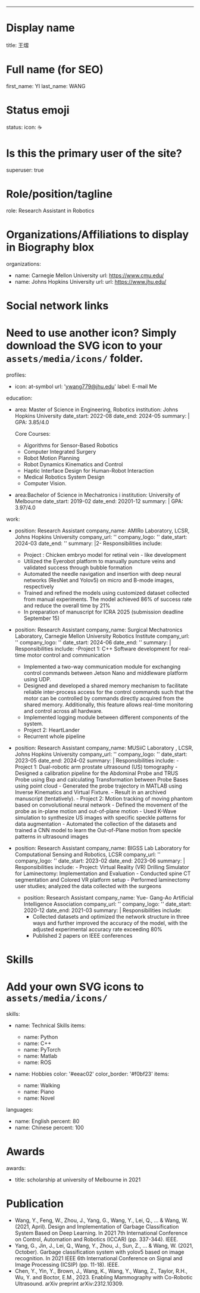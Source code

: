 ---
# Display name
title: 王熠

# Full name (for SEO)
first_name: YI
last_name: WANG

# Status emoji
status:
  icon: ☕️

# Is this the primary user of the site?
superuser: true

# Role/position/tagline
role: Research Assistant in Robotics

# Organizations/Affiliations to display in Biography blox
organizations:
  - name: Carnegie Mellon University 
    url:  https://www.cmu.edu/
  - name: Johns Hopkins University 
    url:  url: https://www.jhu.edu/
    
# Social network links
# Need to use another icon? Simply download the SVG icon to your `assets/media/icons/` folder.
profiles:
  - icon: at-symbol
    url: 'ywang779@jhu.edu'
    label: E-mail Me


education:
  - area: Master of Science in Engineering, Robotics 
    institution: Johns Hopkins University
    date_start: 2022-08
    date_end: 2024-05
    summary: |
      GPA: 3.85/4.0
    
      Core Courses:
      - Algorithms for Sensor-Based Robotics
      - Computer Integrated Surgery
      - Robot Motion Planning
      - Robot Dynamics Kinematics and Control
      - Haptic Interface Design for Human-Robot Interaction
      - Medical Robotics System Design
      - Computer Vision. 

  - area:Bachelor of Science in Mechatronics i
    institution:  University of Melbourne
    date_start: 2019-02
    date_end: 20201-12
    summary: |
      GPA: 3.97/4.0

work:
  - position: Research Assistant
    company_name:  AMIRo Laboratory, LCSR, Johns Hopkins University 
    company_url: ''
    company_logo: ''
    date_start: 2024-03
    date_end: ''
    summary: |2-
      Responsibilities include:
      - Project : Chicken embryo model for retinal vein - like development
      - Utilized the Eyerobot platform to manually puncture veins and validated success through bubble formation
      - Automated the needle navigation and insertion with deep neural networks (ResNet and Yolov5) on micro 
      and B-mode images, respectively
      - Trained and refined the models using customized dataset collected from manual experiments. The model 
      achieved 86% of success rate and reduce the overall time by 21%
      - In preparation of manuscript for ICRA 2025 (submission deadline September 15)

        
  - position: Research Assistant
    company_name: Surgical Mechatronics Laboratory, Carnegie Mellon University Robotics Institute 
    company_url: ''
    company_logo: ''
    date_start: 2024-06
    date_end: ''
    summary: |
      Responsibilities include:
      -Project 1: C++ Software development for real-time motor control and communication
      - Implemented a two-way communication module for exchanging control commands between Jetson Nano 
      and middleware platform using UDP.
      - Designed and developed a shared memory mechanism to facilitate reliable inter-process access for the 
      control commands such that the motor can be controlled by commands directly acquired from the shared 
      memory. Additionally, this feature allows real-time monitoring and control across all hardware.
      - Implemented logging module between different components of the system.
      - Project 2: HeartLander
      - Recurrent whole pipeline

        
- position: Research Assistant
    company_name: MUSiiC Laboratory , LCSR, Johns Hopkins University
    company_url: ''
    company_logo: ''
    date_start: 2023-05
    date_end: 2024-02
    summary: |
      Responsibilities include:
      - Project 1: Dual-robotic arm prostate ultrasound (US) tomography
      - Designed a calibration pipeline for the Abdominal Probe and TRUS Probe using Bxp and calculating 
      Transformation between Probe Bases using point cloud
      - Generated the probe trajectory in MATLAB using Inverse Kinematics and Virtual Fixture.
      - Result in an archived manuscript (tentatively).
      - Project 2: Motion tracking of moving phantom based on convolutional neural network
      - Defined the movement of the probe as in-plane motion and out-of-plane motion
      - Used K-Wave simulation to synthesize US images with specific speckle patterns for data augmentation
      - Automated the collection of the datasets and trained a CNN model to learn the Out-of-Plane motion from 
      speckle patterns in ultrasound images


- position: Research Assistant
    company_name: BIGSS Lab Laboratory for Computational Sensing and Robotics, LCSR
    company_url: ''
    company_logo: ''
    date_start: 2023-02
    date_end: 2023-06
    summary: |
      Responsibilities include:
      - Project: Virtual Reality (VR) Drilling Simulator for Laminectomy: Implementation and Evaluation
      - Conducted spine CT segmentation and Colored VR platform setup
      - Performed laminectomy user studies; analyzed the data collected with the surgeons


  - position: Research Assistant
    company_name: Yue- Gang-Ao Artificial Intelligence Association 
    company_url: ''
    company_logo: ''
    date_start: 2020-12
    date_end: 2021-03
    summary: |
      Responsibilities include:
      - Collected datasets and optimized the network structure in three ways and further improved the accuracy of 
the model, with the adjusted experimental accuracy rate exceeding 80%
      - Published 2 papers on IEEE conferences

        
# Skills
# Add your own SVG icons to `assets/media/icons/`
skills:
  - name: Technical Skills
    items:
      - name: Python
      - name: C++
      - name: PyTorch
      - name: Matlab
      - name: ROS
        
  - name: Hobbies
    color: '#eeac02'
    color_border: '#f0bf23'
    items:
      - name: Walking
      - name: Piano
      - name: Novel


languages:
  - name: English
    percent: 80
  - name: Chinese
    percent: 100

# Awards
awards:
  - title:  scholarship at university of Melbourne in 2021


# Publication

- Wang, Y., Feng, W., Zhou, J., Yang, G., Wang, Y., Lei, Q., ... & Wang, W. (2021, April). Design and 
Implementation of Garbage Classification System Based on Deep Learning. In 2021 7th International 
Conference on Control, Automation and Robotics (ICCAR) (pp. 337-344). IEEE.
- Yang, G., Jin, J., Lei, Q., Wang, Y., Zhou, J., Sun, Z., ... & Wang, W. (2021, October). Garbage classification 
system with yolov5 based on image recognition. In 2021 IEEE 6th International Conference on Signal and 
Image Processing (ICSIP) (pp. 11-18). IEEE. 
- Chen, Y., Yin, Y., Brown, J., Wang, K., Wang, Y., Wang, Z., Taylor, R.H., Wu, Y. and Boctor, E.M., 2023. 
Enabling Mammography with Co-Robotic Ultrasound. arXiv preprint arXiv:2312.10309.


